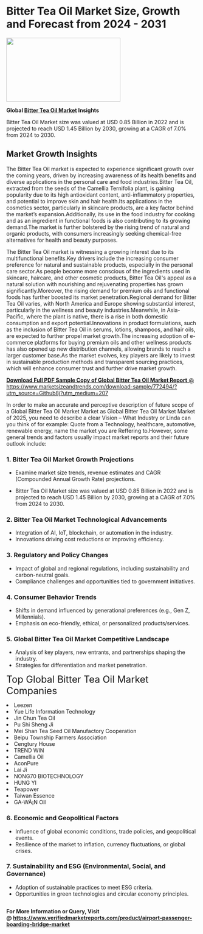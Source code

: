 <H1>Bitter Tea Oil Market Size, Growth and Forecast from 2024 - 2031</H1><img class="aligncenter size-medium wp-image-584254" src="https://thirdeyenews.in/wp-content/uploads/2024/09/Global-Market-Research-300x168.jpeg" alt="" width="300" height="168" /><p><strong>Global&nbsp;<a href="https://www.marketsizeandtrends.com/download-sample/772494/?utm_source=Github8j?utm_medium=207">Bitter Tea Oil Market</a> Insights</strong></p><p>Bitter Tea Oil Market size was valued at USD 0.85 Billion in 2022 and is projected to reach USD 1.45 Billion by 2030, growing at a CAGR of 7.0% from 2024 to 2030.</p><p><h2>Market Growth Insights</h2> <p>The Bitter Tea Oil market is expected to experience significant growth over the coming years, driven by increasing awareness of its health benefits and diverse applications in the personal care and food industries.Bitter Tea Oil, extracted from the seeds of the Camellia Ternifolia plant, is gaining popularity due to its high antioxidant content, anti-inflammatory properties, and potential to improve skin and hair health.Its applications in the cosmetics sector, particularly in skincare products, are a key factor behind the market’s expansion.Additionally, its use in the food industry for cooking and as an ingredient in functional foods is also contributing to its growing demand.The market is further bolstered by the rising trend of natural and organic products, with consumers increasingly seeking chemical-free alternatives for health and beauty purposes.</p> <p><a href="#"></a></p> <p>The Bitter Tea Oil market is witnessing a growing interest due to its multifunctional benefits.Key drivers include the increasing consumer preference for natural and sustainable products, especially in the personal care sector.As people become more conscious of the ingredients used in skincare, haircare, and other cosmetic products, Bitter Tea Oil's appeal as a natural solution with nourishing and rejuvenating properties has grown significantly.Moreover, the rising demand for premium oils and functional foods has further boosted its market penetration.Regional demand for Bitter Tea Oil varies, with North America and Europe showing substantial interest, particularly in the wellness and beauty industries.Meanwhile, in Asia-Pacific, where the plant is native, there is a rise in both domestic consumption and export potential.Innovations in product formulations, such as the inclusion of Bitter Tea Oil in serums, lotions, shampoos, and hair oils, are expected to further propel market growth.The increasing adoption of e-commerce platforms for buying premium oils and other wellness products has also opened up new distribution channels, allowing brands to reach a larger customer base.As the market evolves, key players are likely to invest in sustainable production methods and transparent sourcing practices, which will enhance consumer trust and further drive market growth.</p> <p><a href="#"></p><p><span class=""><strong>Download Full PDF Sample Copy of Global Bitter Tea Oil Market Report</strong> @ <a href="https://www.marketsizeandtrends.com/download-sample/772494/?utm_source=Github8j?utm_medium=207" target="_blank">https://www.marketsizeandtrends.com/download-sample/772494/?utm_source=Github8j?utm_medium=207</a></span></p><p>In order to make an accurate and perceptive description of future scope of a Global&nbsp;Bitter Tea Oil Market Market as Global&nbsp;Bitter Tea Oil Market Market of 2025, you need to describe a clear Vision &ndash; What Industry or Linda can you think of for example: Quote from a Technology, healthcare, automotive, renewable energy, name the market you are Reffering to.However, some general trends and factors usually impact market reports and their future outlook include:</p><h3>1.&nbsp;<strong>Bitter Tea Oil Market Growth Projections</strong></h3><ul><li>Examine market size trends, revenue estimates and CAGR (Compounded Annual Growth Rate) projections.</li><li><p>Bitter Tea Oil Market size was valued at USD 0.85 Billion in 2022 and is projected to reach USD 1.45 Billion by 2030, growing at a CAGR of 7.0% from 2024 to 2030.</p></li></ul><h3>2.&nbsp;<strong>Bitter Tea Oil Market Technological Advancements</strong></h3><ul><li>Integration of AI, IoT, blockchain, or automation in the industry.</li><li>Innovations driving cost reductions or improving efficiency.</li></ul><h3>3.&nbsp;<strong>Regulatory and Policy Changes</strong></h3><ul><li>Impact of global and regional regulations, including sustainability and carbon-neutral goals.</li><li>Compliance challenges and opportunities tied to government initiatives.</li></ul><h3>4.&nbsp;<strong>Consumer Behavior Trends</strong></h3><ul><li>Shifts in demand influenced by generational preferences (e.g., Gen Z, Millennials).</li><li>Emphasis on eco-friendly, ethical, or personalized products/services.</li></ul><h3>5.&nbsp;<strong>Global Bitter Tea Oil Market Competitive Landscape</strong></h3><ul><li>Analysis of key players, new entrants, and partnerships shaping the industry.</li><li>Strategies for differentiation and market penetration.</li></ul><p data-pm-slice="1 1 []"><span style="color: inherit; font-family: inherit; font-size: 25px;">Top Global Bitter Tea Oil Market Companies</span></p><div class="" data-test-id=""><p><li>Leezen</li><li> Yue Life Information Technology</li><li> Jin Chun Tea Oil</li><li> Pu Shi Sheng Ji</li><li> Mei Shan Tea Seed Oil Manufactory Cooperation</li><li> Beipu Township Farmers Association</li><li> Cengtury House</li><li> TREND WIN</li><li> Camellia Oil</li><li> AconPure</li><li> Lai Ji</li><li> NONG70 BIOTECHNOLOGY</li><li> HUNG YI</li><li> Teapower</li><li> Taiwan Essence</li><li> GA-WÃ¡N Oil</li></p></div><h3>6.&nbsp;<strong>Economic and Geopolitical Factors</strong></h3><ul><li>Influence of global economic conditions, trade policies, and geopolitical events.</li><li>Resilience of the market to inflation, currency fluctuations, or global crises.</li></ul><h3>7.&nbsp;<strong>Sustainability and ESG (Environmental, Social, and Governance)</strong></h3><ul><li>Adoption of sustainable practices to meet ESG criteria.</li><li>Opportunities in green technologies and circular economy principles.</li></ul><h2><strong style="font-size: 14px;">For More Information or Query, Visit @&nbsp;</strong><a style="background-color: #ffffff; font-size: 14px;" href="https://www.marketsizeandtrends.com/report/bitter-tea-oil-market/" target="_blank">https://www.verifiedmarketreports.com/product/airport-passenger-boarding-bridge-market</a></h2>